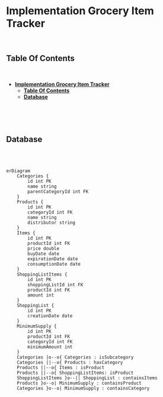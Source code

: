 # **Implementation Grocery Item Tracker**
<br>

## **Table Of Contents**
<br>

- [**Implementation Grocery Item Tracker**](#implementation-grocery-item-tracker)
  - [**Table Of Contents**](#table-of-contents)
  - [**Database**](#database)

<br>
<br>
<br>

## **Database**
<br>
<br>

```mermaid
erDiagram
    Categories {
        id int PK
        name string
        parentCategoryId int FK
    }
    Products {
        id int PK
        categoryId int FK
        name string
        distributor string
    }
    Items {
        id int PK
        productId int FK
        price double
        buyDate date
        expirationDate date
        consumptionDate date
    }
    ShoppingListItems {
        id int PK
        shoppingListId int FK
        productId int FK
        amount int
    }
    ShoppingList {
        id int PK
        creationDate date
    }
    MinimumSupply {
        id int PK
        productId int FK
        categoryId int FK
        minimumAmount int
    }
    Categories |o--o{ Categories : isSubcategory
    Categories ||--o{ Products : hasCategory
    Products ||--o{ Items : isProduct
    Products ||--o{ ShoppingListItems: isProduct
    ShoppingListItems }o--|| ShoppingList : containsItems
    Products }o--o| MinimumSupply : containsProduct
    Categories }o--o| MinimumSupply : containsCategory
```